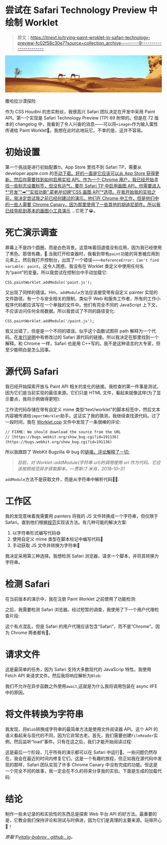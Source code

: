 # 尝试在 Safari Technology Preview 中绘制 Worklet

> 原文：<https://itnext.io/trying-paint-wroklet-in-safari-technology-preview-fc02f58c30e7?source=collection_archive---------9----------------------->

![](img/1efb3c9665547281e9cb0b3b56cd4ad6.png)

撒哈拉沙漠探险

作为 CSS Houdini 的忠实粉丝，我很高兴 Safari 团队决定在开发中采用 Paint API。第一个实现是 Safari Technology Preview (TP) 69 附带的。但是在 72 版本的 changelog 中，我看到了令人兴奋的消息——可以将`<image>`作为输入属性传递给 Paint Worklet🤩。我想在此时此地玩它。不幸的是，这并不容易。

# 初始设置

第一个挑战是进行初始配置🤓。App Store 里找不到 Safari TP，需要从 developer.apple.com 的[手动下载。好的一面是它应该可以从 App Store 获得更新。然后你需要找到如何启用实验 API。作为一个 Chrome 用户，我已经开始寻找一些标志设置标签，但没有运气。要在 Safari TP 中启用画图 API，你需要进入*“开发”*“➡”*“实验功能”*菜单并切换*“CSS 画图 API”*选项。在我开始我的实验之前，我决定尝试我之前已经](https://developer.apple.com/safari/download/)[创建过的演示。他们在 Chrome 中工作，但是他们中的一些人需要 Chrome Canary，因为那里使用了一些其他的胡迪尼部件。所以我已经导航到基本的](https://vitaliy-bobrov.github.io/blog/exploring-the-css-paint-api/)[画图小工具演示](https://vitaliy-bobrov.github.io/css-paint-demos/hello-world/) …它死了😭。

# 死亡演示调查

屏幕上不是四个圆圈，而是白色背景。这意味着回退值没有应用，因为我已经使用了黑色。那很有趣，🧐.当我打开检查器时，我看到带有`paint`功能的背景被应用到元素上。然后我打开控制台，出现了一个错误——`ReferenceError: Can't find variable: paint`。这令人困惑，我没有在 Worklet 类定义中使用任何名为“paint”的变量。所以我尝试在控制台中手动加载它:

```
CSS.paintWorklet.addModule('paint.js');
```

又出现了同样的错误。Hm，`addModule`方法应该接受带有自定义 painter 实现的文件路径。有一个与安全相关的限制，类似于 Web 和服务工作者，所有的工作小程序代码都应该写在一个单独的文件中。他们有完全不同的 JavaScript 上下文，不应该访问任何全局数据。所以我尝试了不同的路径变化:

```
CSS.paintWorklet.addModule('/paint.js');
```

我又出错了，但是是一个不同的错误。似乎这个函数试图将 path 解释为一个代码。在[发行说明](https://webkit.org/blog/8547/release-notes-for-safari-technology-preview-72/)中有修改过的 Safari 源代码的链接。所以我决定在那里找到一个解释。和 Chrome 一样，Safari 也是用 C++写的。我不是这种语言的大专家，但至少能明白是怎么回事。

# 源代码 Safari

我已经开始探索开放与 Paint API 相关的变化的链接。我检查的第一件事是测试，因为它们是当前实现的最佳来源。它们只是 HTML 文件，看起来就像这样(为了显示要点，我将示例做得更短):

工作流代码存储在带有自定义 mime 类型“text/worklet”的脚本标签中，然后文本内容被传递给`importWorklet`助手。这证实了我的猜测，我继续查找源代码。过了一段时间，我在 [Worklet.cpp](https://trac.webkit.org/browser/webkit/trunk/Source/WebCore/worklets/Worklet.cpp?rev=239067) 文件中发现了一条很棒的评论:

```
// FIXME: We should download the source from the URL 
// [https://bugs.webkit.org/show_bug.cgi?id=191136](https://bugs.webkit.org/show_bug.cgi?id=191136)
```

所以我跟踪了 WebKit Bugzilla 中 bug 的[链接。评论解释了一切:](https://bugs.webkit.org/show_bug.cgi?id=191136)

> *目前，对 Worklet::addModule(字符串 url)的调用使用 url 作为代码。它应该按照规范异步获取脚本。—贾斯汀·米肖，2018–10–31*

`addModule`方法不是获取文件，而是从字符串中解析代码🤦‍♂️.

# 工作区

我的发现意味着我需要用 painters 将我的 JS 文件转换成一个字符串，但仅限于 Safari。直到他们根据[规范](https://www.w3.org/TR/css-paint-api-1/)实现该方法。有几种可能的解决方案:

1.  以字符串形式编写代码😅
2.  使用自定义 mime 类型在脚本标记中编写代码🤡
3.  手动获取 JS 文件并转换为字符串🤠

我决定采用第三种选择。我想检测 Safari 浏览器，请求一个脚本，并将其转换为字符串。

# 检测 Safari

在当前版本的演示中，我在注册 Paint Worklet 之前使用了功能检测:

之后，我需要检测 Safari 浏览器。经过短暂的调查，我使用了下一个用户代理检查片段:

这个有点混乱，但是 Safari 的用户代理应该包含“Safari”，而不是“Chrome”。因为 Chrome 两者都有🤣。

# 请求文件

这是最简单的任务，因为 Safari 支持大多数现代的 JavaScrip 特性。我使用 Fetch API 来请求文件。然后我将响应解析为`Blob`:

我们不允许在异步函数之外使用`await`,这就是为什么我将调用包装在 async IIFE 中的原因。

# 将文件转换为字符串

我发现，将`Blob`转换成字符串的最简单方法是使用文件阅读器 API。这个 API 的语义看起来与现代的不同，因为它非常古老。首先，我们需要创建`FileReader`实例。然后监听“load”事件。只有在这之后，我们才能开始阅读过程:

这是最后一个阶段，几乎所有的演示都可以在 Safari 中运行🎉。一些问题仍然存在，我会在最近的时间内修复它们。这是一个有趣的旅程，但正如我在源代码中发现的那样，Safari 团队实现了许多 Chrome Canary 中没有完成的功能。但这是一个完全不同的故事，我一定会在不久的将来分享我的实验。下面是生成的加载代码:

# 结论

制作一些未记录的和实验性的东西总是探索 Web 平台 API 的好方法。最重要的是，它教会我们保持评论和测试与时俱进，因为它们是真理的主要来源。玩得开心👻！

*原载于*[*vitaliy-bobrov . github . io*](https://vitaliy-bobrov.github.io/blog/trying-paint-wroklet-in-safari-tp/)*。*